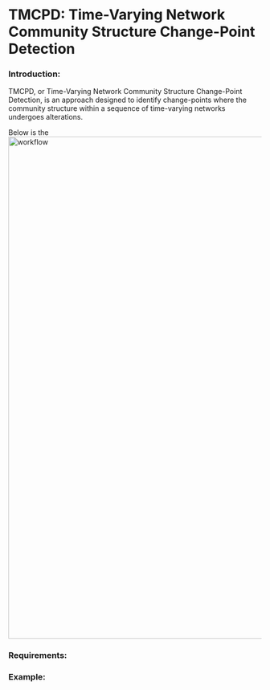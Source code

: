 # TMCPD: Time-Varying Network Community Structure Change-Point Detection

### Introduction:
TMCPD, or Time-Varying Network Community Structure Change-Point Detection, is an approach designed to identify change-points where the community structure within a sequence of time-varying networks undergoes alterations.

Below is the 
<img width="1000" alt="workflow" src="https://github.com/zoey114/TMCPD/assets/56131629/9ee3a28e-fcc4-44d3-be9c-9ea20f7eed03">




### Requirements: 


### Example:
